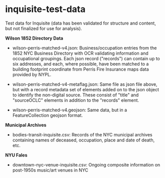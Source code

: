 # inquisite-test-data

Test data for Inquisite (data has been validated for structure and content, but not finalized for use for analysis).

**Wilson 1852 Directory Data**

 - wilson-perris-matched-v4.json: Business/occupation entries from the 1852 NYC Business Directory with OCR validating information and occupational groupings. Each json record ("records") can contain up to six addresses, and each, where possible, have been matched to a building footprint coordinate from Perris Fire Insurance maps data provided by NYPL.
 
 - wilson-perris-matched-v4-metaflag.json: Same file as json file above, but with a record metadata set of elements added on to the json object to identify the non-digital source. These consist of "title" and "sourceOCLC" elements in addition to the "records" element.
 
 - wilson-perris-matched-v4.geojson: Same data, but in a FeatureCollection geojson format.
 
**Municipal Archives**

 - bodies-transit-inquisite.csv: Records of the NYC municipal archives containing names of deceased, occupation, place and date of death, etc.
 
**NYU Fales**

 - downtown-nyc-venue-inquisite.csv: Ongoing composite information on post-1950s music/art venues in NYC
